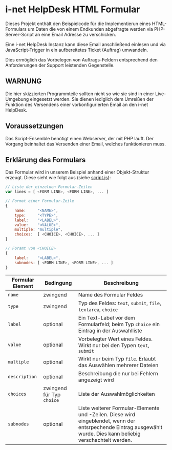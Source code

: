# i-net HelpDesk HTML Formular

Dieses Projekt enthält den Beispielcode für die Implementierun eines HTML-Formulars um Daten die von einem Endkunden abgefragte werden via PHP-Server-Script an eine Email Adresse zu verschicken.

Eine i-net HelpDesk Instanz kann diese Email anschließend einlesen und via JavaScript-Trigger in ein aufbereitetes Ticket (Auftrag) umwandeln.

Dies ermöglich das Vorbelegen von Auftrags-Feldern entsprechend den Anforderungen der Support leistenden Gegenstelle.

## WARNUNG

Die hier skizzierten Programmteile sollten nicht so wie sie sind in einer Live-Umgebung eingesetzt werden. Sie dienen lediglich dem Umreißen der Funktion des Versendens einer vorkonfigurierten Email an den i-net HelpDesk.

## Voraussetzungen

Das Script-Ensemble benötigt einen Webserver, der mit PHP läuft. Der Vorgang beinhaltet das Versenden einer Email, welches funktionieren muss.

## Erklärung des Formulars

Das Formular wird in unserem Beispiel anhand einer Objekt-Struktur erzeugt. Diese sieht wie folgt aus (siehe [script.js](https://github.com/i-net-software/i-net-helpdesk-formular-demo/blob/master/script.js)):

```javascript
// Liste der einzelnen Formular-Zeilen
var lines = [ <FORM LINE>, <FORM LINE>, ... ]

// Format einer Formular-Zeile
{
    name:     "<NAME>",
    type:     "<TYPE>",
    label:    "<LABEL>",
    value:    "<VALUE>",		
    multiple: "multiple",
    choices:  [ <CHOICE>, <CHOICE>, ... ]
}

// Foramt von <CHOICE>
{
    label:    "<LABEL>",
    subnodes: [ <FORM LINE>, <FORM LINE>, ... ]
}
```

| Formular Element | Bedingung | Beschreibung |
|------------------|-----------|--------------|
| ```name```       | zwingend  | Name des Formular Feldes |
| ```type```       | zwingend  | Typ des Feldes: ```text```, ```submit```, ```file```, ```textarea```, ```choice``` |
| ```label```      | optional  | Ein Text-Label vor dem Formularfeld; beim Typ ```choice``` ein Eintrag in der Auswahlliste |
| ```value```      | optional  | Vorbelegter Wert eines Feldes. Wirkt nur bei den Typen ```text```, ```submit``` |
| ```multiple```   | optional  | Wirkt nur beim Typ ```file```. Erlaubt das Auswählen mehrerer Dateien |
| ```description```   | optional  | Beschreibung die nur bei Fehlern angezeigt wird |
| ```choices```   | zwingend für Typ ```choice``` | Liste der Auswahlmöglichkeiten |
| ```subnodes ```   | optional | Liste weiterer Formular-Elemente und -Zeilen. Diese wird eingeblendet, wenn der entsrpechende Eintrag ausgewählt wurde. Dies kann beliebig verschachtelt werden. |
